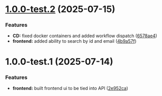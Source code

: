 # [1.0.0-test.2](https://github.com/johnseth97/IT299/compare/v1.0.0-test.1...v1.0.0-test.2) (2025-07-15)


### Features

* **CD:** fixed docker containers and added workflow dispatch ([6578ae4](https://github.com/johnseth97/IT299/commit/6578ae4859ddfe69f095e99ab3ebe6742b7f5ea5))
* **frontend:** added ability to search by id and email ([4b9a57f](https://github.com/johnseth97/IT299/commit/4b9a57fddbb773f56cbe35865637a577fcde2513))

# 1.0.0-test.1 (2025-07-14)


### Features

* **frontend:** built frontend ui to be tied into API ([2e952ca](https://github.com/johnseth97/IT299/commit/2e952ca76a61452f1eb15cdffc5ec4d76c45e710))
